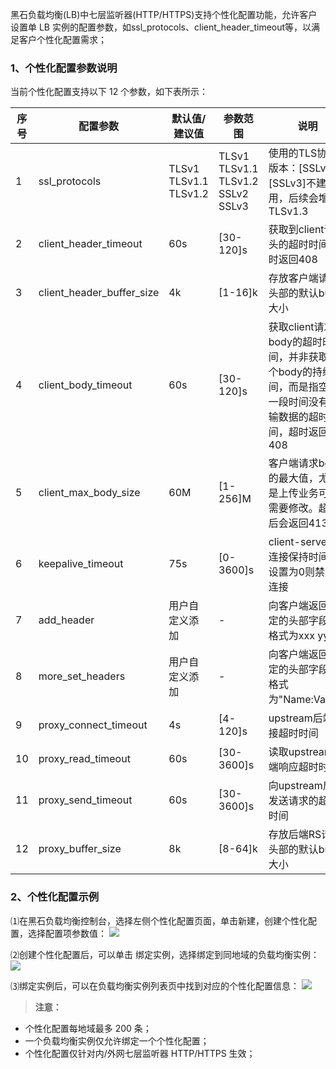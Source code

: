 黑石负载均衡(LB)中七层监听器(HTTP/HTTPS)支持个性化配置功能，允许客户设置单 LB 实例的配置参数，如ssl_protocols、client_header_timeout等，以满足客户个性化配置需求；

### 1、个性化配置参数说明
当前个性化配置支持以下 12 个参数，如下表所示：

| 序号   | 配置参数                      | 默认值/建议值               | 参数范围                              | 说明                                       |
| ---- | ------------------------- | --------------------- | --------------------------------- | ---------------------------------------- |
| 1    | ssl_protocols             | TLSv1 TLSv1.1 TLSv1.2 | TLSv1 TLSv1.1 TLSv1.2 SSLv2 SSLv3 | 使用的TLS协议版本：[SSLv2] [SSLv3]不建议使用，后续会增加TLSv1.3 |
| 2    | client_header_timeout     | 60s                   | [30-120]s                         | 获取到client请求头的超时时间, 超时返回408               |
| 3    | client_header_buffer_size | 4k                    | [1-16]k                           | 存放客户端请求头部的默认buffer大小                     |
| 4    | client_body_timeout       | 60s                   | [30-120]s                         | 获取client请求body的超时时间，并非获取整个body的持续时间，而是指空闲一段时间没有传输数据的超时时间，超时返回408 |
| 5    | client_max_body_size      | 60M                   | [1-256]M                          | 客户端请求body的最大值，尤其是上传业务可能需要修改。超出后会返回413    |
| 6    | keepalive_timeout         | 75s                   | [0-3600]s                         | client-server长连接保持时间，设置为0则禁用长连接          |
| 7    | add_header                | 用户自定义添加               | -                                 | 向客户端返回特定的头部字段，格式为xxx yyy;                |
| 8    | more_set_headers          | 用户自定义添加               | -                                 | 向客户端返回特定的头部字段，格式为"Name:Value";           |
| 9    | proxy_connect_timeout     | 4s                    | [4-120]s                          | upstream后端连接超时时间                         |
| 10   | proxy_read_timeout        | 60s                   | [30-3600]s                        | 读取upstream后端响应超时时间                       |
| 11   | proxy_send_timeout        | 60s                   | [30-3600]s                        | 向upstream后端发送请求的超时时间                     |
| 12   | proxy_buffer_size         | 8k                    | [8-64]k                           | 存放后端RS请求头部的默认buffer大小                    |

### 2、个性化配置示例
⑴在黑石负载均衡控制台，选择左侧个性化配置页面，单击新建，创建个性化配置，选择配置项参数值：
![](https://main.qcloudimg.com/raw/ce9fe77e3df1912c10380fb0625738b1.png)

⑵创建个性化配置后，可以单击 绑定实例，选择绑定到同地域的负载均衡实例：
![](https://main.qcloudimg.com/raw/4a41d1831fd807d67478f428d6635a38.png)

⑶绑定实例后，可以在负载均衡实例列表页中找到对应的个性化配置信息：
![](https://main.qcloudimg.com/raw/03cc57f1d93cc5c6f8991b4c13ccca4e.png)

>**注意：**
- 个性化配置每地域最多 200 条；
- 一个负载均衡实例仅允许绑定一个个性化配置；
- 个性化配置仅针对内/外网七层监听器 HTTP/HTTPS 生效；
